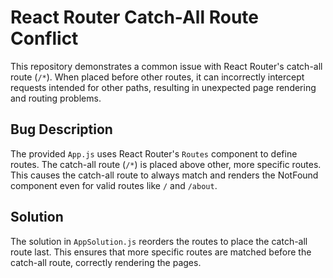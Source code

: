 # React Router Catch-All Route Conflict

This repository demonstrates a common issue with React Router's catch-all route (`/*`). When placed before other routes, it can incorrectly intercept requests intended for other paths, resulting in unexpected page rendering and routing problems.

## Bug Description
The provided `App.js` uses React Router's `Routes` component to define routes.  The catch-all route (`/*`) is placed above other, more specific routes.  This causes the catch-all route to always match and renders the NotFound component even for valid routes like `/` and `/about`.

## Solution
The solution in `AppSolution.js` reorders the routes to place the catch-all route last.  This ensures that more specific routes are matched before the catch-all route, correctly rendering the pages.